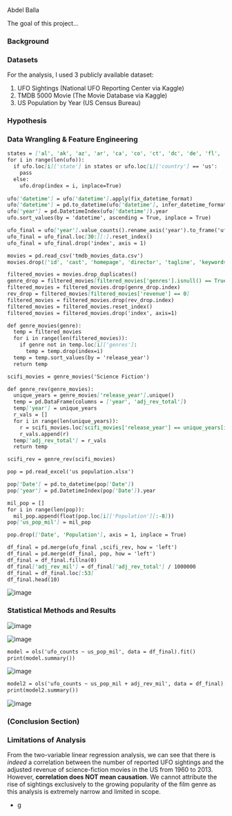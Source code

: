 
Abdel Balla

The goal of this project...

### Background


### Datasets
For the analysis, I used 3 publicly available dataset:
1. UFO Sightings (National UFO Reporting Center via Kaggle)
2. TMDB 5000 Movie (The Movie Database via Kaggle)
3. US Population by Year (US Census Bureau)

### Hypothesis

### Data Wrangling & Feature Engineering

```markdown
states = ['al', 'ak', 'az', 'ar', 'ca', 'co', 'ct', 'dc', 'de', 'fl', 'ga', 'hi', 'id', 'il', 'in', 'ia', 'ks', 'ky', 'la', 'me', 'md', 'ma', 'mi', 'mn', 'ms', 'mo', 'mt', 'ne', 'nv', 'nh', 'nj', 'nm', 'ny', 'nc', 'nd', 'oh', 'ok', 'or', 'pa', 'ri', 'sc', 'sd', 'tn', 'tx', 'ut', 'vt', 'va', 'wa', 'wv', 'wi', 'wy']
for i in range(len(ufo)):
  if ufo.loc[i]['state'] in states or ufo.loc[i]['country'] == 'us':
    pass
  else:
    ufo.drop(index = i, inplace=True)
    
ufo['datetime'] = ufo['datetime'].apply(fix_datetime_format)
ufo['datetime'] = pd.to_datetime(ufo['datetime'], infer_datetime_format= True)
ufo['year'] = pd.DatetimeIndex(ufo['datetime']).year
ufo.sort_values(by = 'datetime', ascending = True, inplace = True)

ufo_final = ufo['year'].value_counts().rename_axis('year').to_frame('ufo_counts').sort_values(by = 'year').reset_index()
ufo_final = ufo_final.loc[30:][:].reset_index()
ufo_final = ufo_final.drop('index', axis = 1)
```

```markdown
movies = pd.read_csv('tmdb_movies_data.csv')
movies.drop(['id', 'cast', 'homepage', 'director', 'tagline', 'keywords', 'overview', 'runtime', 'production_companies', 'vote_count', 'vote_average'], axis = 1, inplace = True)

filtered_movies = movies.drop_duplicates()
genre_drop = filtered_movies[filtered_movies['genres'].isnull() == True]
filtered_movies = filtered_movies.drop(genre_drop.index)
rev_drop = filtered_movies[filtered_movies['revenue'] == 0]
filtered_movies = filtered_movies.drop(rev_drop.index)
filtered_movies = filtered_movies.reset_index()
filtered_movies = filtered_movies.drop('index', axis=1)

def genre_movies(genre):
  temp = filtered_movies
  for i in range(len(filtered_movies)):
    if genre not in temp.loc[i]['genres']:
      temp = temp.drop(index=i)
  temp = temp.sort_values(by = 'release_year')
  return temp

scifi_movies = genre_movies('Science Fiction')

def genre_rev(genre_movies):
  unique_years = genre_movies['release_year'].unique()
  temp = pd.DataFrame(columns = ['year', 'adj_rev_total'])
  temp['year'] = unique_years
  r_vals = []
  for i in range(len(unique_years)):
    r = scifi_movies.loc[scifi_movies['release_year'] == unique_years[i], 'revenue_adj'].sum()
    r_vals.append(r)
  temp['adj_rev_total'] = r_vals
  return temp

scifi_rev = genre_rev(scifi_movies)
```

```markdown
pop = pd.read_excel('us population.xlsx')

pop['Date'] = pd.to_datetime(pop['Date'])
pop['year'] = pd.DatetimeIndex(pop['Date']).year

mil_pop = []
for i in range(len(pop)):
  mil_pop.append(float(pop.loc[i]['Population'][:-8]))
pop['us_pop_mil'] = mil_pop

pop.drop(['Date', 'Population'], axis = 1, inplace = True)
```

```markdown
df_final = pd.merge(ufo_final ,scifi_rev, how = 'left')
df_final = pd.merge(df_final, pop, how = 'left')
df_final = df_final.fillna(0)
df_final['adj_rev_mil'] = df_final['adj_rev_total'] / 1000000
df_final = df_final.loc[:53]
df_final.head(10)
```
![image](https://user-images.githubusercontent.com/92558174/141859358-838200cc-d7e6-4af7-b4bd-17e6383e9555.png)


### Statistical Methods and Results
![image](https://user-images.githubusercontent.com/92558174/141721215-3fc2695b-7aba-4f78-8535-fc3b0ae293f9.png)

![image](https://user-images.githubusercontent.com/92558174/141721549-5026871c-b1dd-4924-9e3e-8d59054b547f.png)

```markdown
model = ols('ufo_counts ~ us_pop_mil', data = df_final).fit()
print(model.summary())
```
![image](https://user-images.githubusercontent.com/92558174/141722252-109dea83-e2b4-41d6-b358-ca640b3e1c3d.png)


```markdown
model2 = ols('ufo_counts ~ us_pop_mil + adj_rev_mil', data = df_final).fit()
print(model2.summary())
```
![image](https://user-images.githubusercontent.com/92558174/141722375-79531167-5fd7-4494-ba06-5249f306d793.png)



### (Conclusion Section)


### Limitations of Analysis

From the two-variable linear regression analysis, we can see that there is _indeed_ a correlation between the number of reported UFO sightings and the adjusted revenue of science-fiction movies in the US from 1960 to 2013. However, **correlation does NOT mean causation**. We cannot attribute the rise of sightings exclusively to the growing popularity of the film genre as this analysis is extremely narrow and limited in scope.

- g


